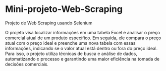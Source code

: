 # Mini-projeto-Web-Scraping
Projeto de Web Scraping usando Selenium

O projeto visa localizar informações em uma tabela Excel e analisar o preço comercial atual de um produto específico. Em seguida, ele compara o preço atual com o preço ideal e preenche uma nova tabela com essas informações, indicando se o valor atual está dentro ou fora do preço ideal. Para isso, o projeto utiliza técnicas de busca e análise de dados, automatizando o processo e garantindo uma maior eficiência na tomada de decisões comerciais.
